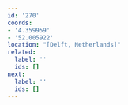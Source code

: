 ```yaml
---
id: '270'
coords:
- '4.359959'
- '52.005922'
location: "[Delft, Netherlands]"
related:
  label: ''
  ids: []
next:
  label: ''
  ids: []
---
```


